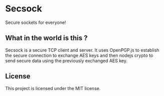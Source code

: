 # Secsock

Secure sockets for everyone!

## What in the world is this ?

Secsock is a secure TCP client and server. It uses OpenPGP.js to establish the secure connection to exchange AES keys and then nodejs crypto to send secure data using the previously exchanged AES key.

## License

This project is licensed under the MIT license.
